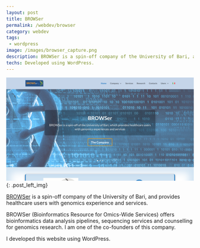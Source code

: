 ```yaml
---
layout: post
title: BROWSer
permalink: /webdev/browser
category: webdev
tags: 
 - wordpress
image: /images/browser_capture.png
description: BROWSer is a spin-off company of the University of Bari, and offers bioinformatics data analysis pipelines, sequencing services and counselling for genomics research.
techs: Developed using WordPress. 
---
```

[![BROWSer](/images/browser_capture.png)](http://browser-bioinf.com){: .post_left_img}

[BROWSer](http://browser-bioinf.com) is a spin-off company of the University of Bari, and provides healthcare users with genomics experience and services.  

BROWSer (Bioinformatics Resource for Omics-Wide Services) offers bioinformatics data analysis pipelines, sequencing services and counselling for genomics research. I am one of the co-founders of this company.  

I developed this website using WordPress.  
